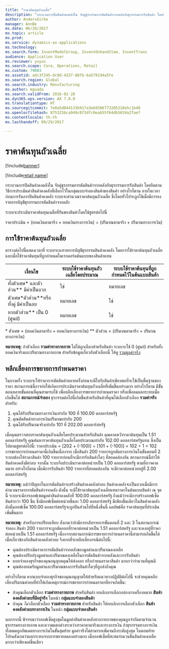 ```yaml
---
title: "ราคาต้นทุนถัวเฉลี่ย"
description: "กระบวนการปิดสินค้าคงคลังใน จับคู่ธุรกรรมการตัดสินค้าจากคลังกับธุรกรรมการรับสินค้า โดยยึดตามวิธีการประเมินค่าสินค้าคงคลังที่เลือกไว้ในกลุ่มแบบจำลองสินค้าของสินค้า อย่างไรก็ตาม ภายในเวลาก่อนการรันการปิดสินค้าคงคลัง ระบบจะคำนวณราคาต้นทุนถัวเฉลี่ย ซึ่งโดยทั่วไปจะถูกใช้เมื่อมีการลงรายการบัญชีธุรกรรมการตัดสินค้าจากคลัง"
author: AndersGirke
manager: AnnBe
ms.date: 06/20/2017
ms.topic: article
ms.prod: 
ms.service: dynamics-ax-applications
ms.technology: 
ms.search.form: InventModelGroup, InventOnhandItem, InventTrans
audience: Application User
ms.reviewer: yuyus
ms.search.scope: Core, Operations, Retail
ms.custom: 79003
ms.assetid: adc3f245-dc9d-4327-88fb-6a579194a5fe
ms.search.region: Global
ms.search.industry: Manufacturing
ms.author: mguada
ms.search.validFrom: 2016-02-28
ms.dyn365.ops.version: AX 7.0.0
ms.translationtype: HT
ms.sourcegitcommit: 7e0a5d044133b917a3eb9386773205218e5c1b40
ms.openlocfilehash: 875325bca949c0f3dfc0eab55f64db5659a2faef
ms.contentlocale: th-th
ms.lasthandoff: 09/29/2017

---
```


# <a name="running-average-cost-price"></a>ราคาต้นทุนถัวเฉลี่ย

[!include[banner](../includes/banner.md)]

[!include[retail name](../includes/retail-name.md)]


กระบวนการปิดสินค้าคงคลังใน จับคู่ธุรกรรมการตัดสินค้าจากคลังกับธุรกรรมการรับสินค้า โดยยึดตามวิธีการประเมินค่าสินค้าคงคลังที่เลือกไว้ในกลุ่มแบบจำลองสินค้าของสินค้า อย่างไรก็ตาม ภายในเวลาก่อนการรันการปิดสินค้าคงคลัง ระบบจะคำนวณราคาต้นทุนถัวเฉลี่ย ซึ่งโดยทั่วไปจะถูกใช้เมื่อมีการลงรายการบัญชีธุรกรรมการตัดสินค้าจากคลัง

ระบบจะประเมินราคาต้นทุนเฉลี่ยที่รันของสินค้าโดยใช้สูตรต่อไปนี้ 

ราคาประเมิน = (ยอดเงินตามจริง + ยอดเงินทางการเงิน) ÷ (ปริมาณตามจริง + ปริมาณทางการเงิน)

## <a name="using-the-running-average-cost-price"></a>การใช้ราคาต้นทุนถัวเฉลี่ย
ตารางต่อไปนี้แสดงเวลาที่ ระบบจะลงรายการบัญชีธุรกรรมสินค้าคงคลัง โดยการใช้ราคาต้นทุนถัวเฉลี่ย และเมื่อใช้ราคาต้นทุนที่ถูกกำหนดในเรกคอร์ดต้นแบบของสินค้าแทน

| เงื่อนไข                                               | ระบบใช้ราคาต้นทุนถัวเฉลี่ยโดยประมาณ | ระบบใช้ราคาต้นทุนที่ถูกกำหนดไว้ในต้นแบบสินค้า |
|---------------------------------------------------------|----------------------------------------------------------|-------------------------------------------------------------------|
| ทั้งตัวเศษ\* และตัวส่วน\*\* มีค่าเป็นบวก  | ใช่                                                      | หมายเลข                                                                |
| ตัวเศษ\*ตัวส่วน\*\*หรือทั้งคู่ มีค่าเป็นลบ | หมายเลข                                                       | ใช่                                                               |
| หากตัวส่วน\*\* เป็น 0 (ศูนย์)                        | หมายเลข                                                       | ใช่                                                               |

\* ตัวเศษ = (ยอดเงินตามจริง + ยอดเงินทางการเงิน) \*\* ตัวส่วน = (ปริมาณตามจริง + ปริมาณทางการเงิน) 

**หมายเหตุ:** ถ้าตัวเลือก **รวมค่าทางกายภาพ** ไม่ได้ถูกเลือกสำหรับสินค้า ระบบจะใช้ 0 (ศูนย์) สำหรับทั้งยอดเงินจริงและปริมาณทางกายภาพ สำหรับข้อมูลเกี่ยวกับตัวเลือกนี้ ให้ดู [รวมมูลค่าจริง](include-physical-value.md)

## <a name="avoiding-pricing-amplification"></a>หลีกเลี่ยงการขยายการกำหนดราคา
ในบางครั้ง ระบบจะให้ราคาการตัดสินค้าหลายครั้งก่อนจะมีใบรับสินค้าเพียงพอที่จะใช้เป็นพื้นฐานของราคา สถานการณ์นี้อาจก่อให้เกิดการประเมินราคาต้นทุนถัวเฉลี่ยที่เพิ่มขึ้นอย่างมาก  อย่างไรก็ตาม มีขั้นตอนหลายขั้นตอนที่คุณสามารถใช้ เพื่อหลีกเลี่ยงการขยายการกำหนดราคา หรือเพื่อลดผลกระทบเมื่อเกิดขึ้นได้  **สถานการณ์จำลอง** ธุรกรรมต่อไปนี้เกิดขึ้นสำหรับสินค้าที่คุณได้เลือกตัวเลือก **รวมค่าจริง** สำหรับ:

1.  คุณได้รับปริมาณทางการเงินเท่ากับ 100 ที่ 100.00 ดอลลาร์สหรัฐ
2.  คุณตัดสินค้าทางการเงินปริมาณเท่ากับ 200
3.  คุณได้รับปริมาณจริงเท่ากับ 101 ที่ 202.00 ดอลลาร์สหรัฐ

เมื่อคุณตรวจสอบราคาต้นทุนถัวเฉลี่ยโดยประมาณสำหรับสินค้า คุณคาดหวังราคาต้นทุนเป็น 1.51 ดอลลาร์สหรัฐ  คุณค้นหาราคาต้นทุนถัวเฉลี่ยโดยประมาณเท่ากับ 102.00 ดอลลาร์สหรัฐแทน ซึ่งเป็นไปตามสูตรต่อไปนี้: ราคาประเมิน = \[202 + (-100)\] ÷ \[101 + (-100)\] = 102 ÷ 1 = 102 การขยายการกำหนดราคานี้เกิดขึ้นเนื่องจาก เมื่อสินค้า 200 รายการถูกตัดทางการเงินในขั้นตอนที่ 2 ระบบต้องให้ราคาสินค้า 100 รายการก่อนที่จะมีการรับสินค้าใดๆ ที่สอดคล้องกัน สถานการณ์นี้ทำให้สินค้าคงคลังมีค่าลบ  จากนั้น ระบบจึงประเมินราคาต่อหน่วยเป็น 1.00 ดอลลาร์สหรัฐ ตามที่อาจคาดหมาย อย่างไรก็ตาม เมื่อมีการรับสินค้า 100 รายการที่สอดคล้องกัน จะมีราคาต่อหน่วยอยู่ที่ 2.00 ดอลลาร์สหรัฐ  

**หมายเหตุ:** แม้ว่าปัญหาในการตัดสินค้าจะสร้างสินค้าคงคลังค่าลบ สินค้าคงคลังจะเป็นบวกเมื่อมีการคำนวณราคาการตัดสินค้าจากคลัง ดังนั้น จะมีใช้ราคาต้นทุนถัวเฉลี่ยแทนราคาในต้นแบบสินค้า  ณ จุดนี้ ระบบจะมีการออฟเซตมูลค่าสินค้าคงคลังที่ 100.00 ดอลลาร์สหรัฐ ถึงแม้ว่าจะมีการสร้างออฟเซ็ตสินค้ากว่า 100 ชิ้น ซึ่งมีออฟเซ็ตต่อหน่วยชิ้นละ 1.00 ดอลลาร์สหรัฐ มีเพียงชิ้นเดียวในสินค้าคงคลัง  ดังนั้นออฟเซ็ต 100.00 ดอลลาร์สหรัฐจะถูกปันส่วนไปที่หนึ่งชิ้นนี้  ผลลัพธ์คือ ราคาต้นทุนที่ประเมินเพิ่มขึ้นมาก  

**หมายเหตุ:** สำหรับการเปรียบเทียบ สังเกตว่าถ้ามีการกลับรายการขั้นตอนที่ 2 และ 3 ในสถานการณ์จำลอง สินค้า 200 รายการจะถูกตัดออกที่ราคาต่อหน่วยเป็น 1.51 ดอลลาร์สหรัฐ และจะคงอยู่ที่ราคาต่อหน่วยเป็น 1.51 ดอลลาร์สหรัฐ เนื่องจากสถานการณ์การขยายการกำหนดราคานี้สามารถเกิดขึ้นได้เมื่อเกี่ยวข้องกับสินค้าคงคลังค่าลบ จึงยากที่จะหลีกเลี่ยงกรณีต่อไปนี้:

-   คุณต้องประเมินราคาการตัดสินค้าจากคลังของมูลค่าและปริมาณคงเหลือ
-   คุณต้องปรับปรุงมูลค่าและปริมาณคงเหลือในการตัดสินค้าจากคลังและการรับสินค้า
-   แบบจำลองธุรกิจของคุณอนุญาตคุณให้ส่งออก หรือกำหนดราคาสินค้า มากกว่าจำนวนที่คุณมี
-   คุณต้องยอมรับมูลค่าและปริมาณของการรับสินค้าใดๆที่ถูกส่งถึงคุณ

อย่างไรก็ตาม หากแบบจำลองธุรกิจของคุณอนุญาตให้สำหรับแนวทางปฏิบัติต่อไปนี้ จะช่วยคุณหลีกเลี่ยงปริมาณค่าลบที่ทำให้เกิดเหตุการณ์การขยายการกำหนดราคาที่อาจเกิดขึ้น:

-   ถ้าคุณเลือกตัวเลือก **รวมค่าทางกายภาพ** สำหรับสินค้า ยกเลิกการเลือกกล่องกาเครื่องหมาย **สินค้าคงคลังค่าลบที่มีอยู่จริง** ในหน้า **กลุ่มแบบจำลองสินค้า**
-   ถ้าคุณ *ไม่* เลือกตัวเลือก **รวมค่าทางกายภาพ** สำหรับสินค้า ให้ยกเลิกการเลือกตัวเลือก **สินค้าคงคลังค่าลบทางการเงิน** ในหน้า **กลุ่มแบบจำลองสินค้า**

นอกจากนี้ พิจารณาว่าออฟเซ็ตสูงสุดในมูลค่าสินค้าคงคลังทางกายภาพของคุณถูกจำกัดตามจำนวนธุรกรรมทางกายภาพ และความแตกต่างระหว่างราคาตามจริงและทางการเงิน ถ้าธุรกรรมทางการเงินทั้งหมดถูกอัพเดตทางการเงินในขั้นสุดท้าย มูลค่าจริงไม่สามารถเพิ่มจนถึงระดับสูงสุด  ในตอนท้าย โปรดสังเกตว่าผลกระทบจากการขยายลดลงอย่างมาก เมื่อออฟเซ็ตที่สะสมจำนวนชิ้นสินค้าคงเหลือมากกว่าเพียงแค่ชิ้นเดียว




